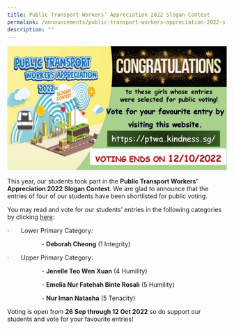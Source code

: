 ```yaml
---
title: Public Transport Workers’ Appreciation 2022 Slogan Contest
permalink: /announcements/public-transport-workers-appreciation-2022-slogan-contest/
description: ""
---
```

![PTWA_01.jpg](/images/PTWA_01.jpg)

This year, our students took part in the **Public Transport Workers’ Appreciation 2022 Slogan Contest**. We are glad to announce that the entries of four of our students have been shortlisted for public voting.

You may read and vote for our students’ entries in the following categories by clicking [here](https://ptwa.kindness.sg/):

·       Lower Primary Category: 

                    - **Deborah Cheong** (1 Integrity)

·       Upper Primary Category: 

                    - **Jenelle Teo Wen Xuan** (4 Humility) 

                    - **Emelia Nur Fatehah Binte Rosali** (5 Humility)

                    - **Nur Iman Natasha** (5 Tenacity)

Voting is open from **26 Sep through 12 Oct 2022** so do support our students and vote for your favourite entries!